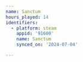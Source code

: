 ```yaml
---
name: Sanctum
hours_played: 14
identifiers:
  - platform: steam
    appid: '91600'
    name: Sanctum
    synced_on: '2024-07-04'

---
```

